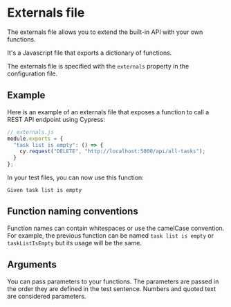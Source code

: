 # Externals file

The externals file allows you to extend the built-in API with your own functions.

It's a Javascript file that exports a dictionary of functions.

The externals file is specified with the `externals` property in the configuration file.

## Example

Here is an example of an externals file that exposes a function to call a REST API endpoint using Cypress:

```js
// externals.js
module.exports = {
  "task list is empty": () => {
    cy.request("DELETE", "http://localhost:5000/api/all-tasks");
  }
};
```

In your test files, you can now use this function:

```
Given task list is empty
```

## Function naming conventions

Function names can contain whitespaces or use the camelCase convention.
For example, the previous function can be named `task list is empty` or `taskListIsEmpty` but its usage will be the same.

## Arguments

You can pass parameters to your functions. The parameters are passed in the order they are defined in the
test sentence. Numbers and quoted text are considered parameters.
